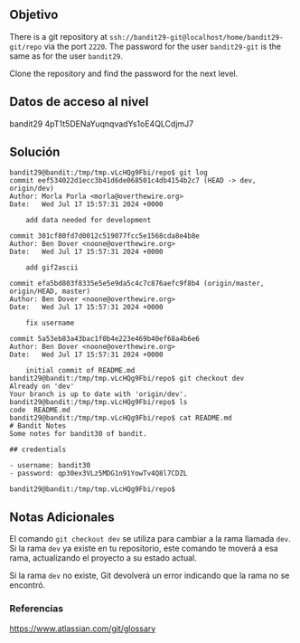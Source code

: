 ## Objetivo
There is a git repository at `ssh://bandit29-git@localhost/home/bandit29-git/repo` via the port `2220`. The password for the user `bandit29-git` is the same as for the user `bandit29`.

Clone the repository and find the password for the next level.
[](https://github.com/armandoportillo0101/Seguridad-de-Redes/blob/main/Plantilla.md#objetivo)

## Datos de acceso al nivel
bandit29
4pT1t5DENaYuqnqvadYs1oE4QLCdjmJ7
[](https://github.com/armandoportillo0101/Seguridad-de-Redes/blob/main/Plantilla.md#datos-de-acceso-al-nivel)

## Solución
```
bandit29@bandit:/tmp/tmp.vLcHQg9Fbi/repo$ git log
commit eef534022d1ecc3b41d6de068501c4db4154b2c7 (HEAD -> dev, origin/dev)
Author: Morla Porla <morla@overthewire.org>
Date:   Wed Jul 17 15:57:31 2024 +0000

    add data needed for development

commit 301cf80fd7d0012c519077fcc5e1568cda8e4b8e
Author: Ben Dover <noone@overthewire.org>
Date:   Wed Jul 17 15:57:31 2024 +0000

    add gif2ascii

commit efa5bd803f8335e5e5e9da5c4c7c876aefc9f8b4 (origin/master, origin/HEAD, master)
Author: Ben Dover <noone@overthewire.org>
Date:   Wed Jul 17 15:57:31 2024 +0000

    fix username

commit 5a53eb83a43bac1f0b4e223e469b40ef68a4b6e6
Author: Ben Dover <noone@overthewire.org>
Date:   Wed Jul 17 15:57:31 2024 +0000

    initial commit of README.md
bandit29@bandit:/tmp/tmp.vLcHQg9Fbi/repo$ git checkout dev
Already on 'dev'
Your branch is up to date with 'origin/dev'.
bandit29@bandit:/tmp/tmp.vLcHQg9Fbi/repo$ ls
code  README.md
bandit29@bandit:/tmp/tmp.vLcHQg9Fbi/repo$ cat README.md
# Bandit Notes
Some notes for bandit30 of bandit.

## credentials

- username: bandit30
- password: qp30ex3VLz5MDG1n91YowTv4Q8l7CDZL

bandit29@bandit:/tmp/tmp.vLcHQg9Fbi/repo$
```
[](https://github.com/armandoportillo0101/Seguridad-de-Redes/blob/main/Plantilla.md#soluci%C3%B3n)

## Notas Adicionales
El comando `git checkout dev` se utiliza para cambiar a la rama llamada `dev`. Si la rama `dev` ya existe en tu repositorio, este comando te moverá a esa rama, actualizando el proyecto a su estado actual.

Si la rama `dev` no existe, Git devolverá un error indicando que la rama no se encontró.
[](https://github.com/armandoportillo0101/Seguridad-de-Redes/blob/main/Plantilla.md#notas-adicionales)

### Referencias
https://www.atlassian.com/git/glossary
